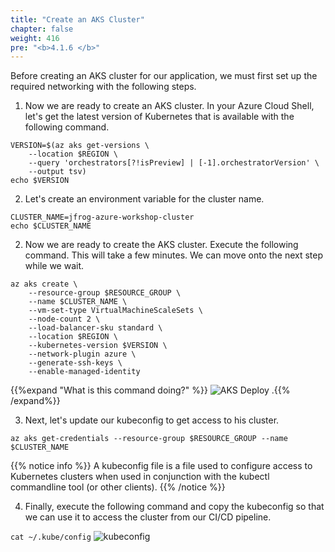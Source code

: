 ```yaml
---
title: "Create an AKS Cluster"
chapter: false
weight: 416
pre: "<b>4.1.6 </b>"
---
```


Before creating an AKS cluster for our application, we must first set up the required networking with the following steps.

1. Now we are ready to create an AKS cluster. In your Azure Cloud Shell, let's get the latest version of Kubernetes that is available with the following command.

```
VERSION=$(az aks get-versions \
    --location $REGION \
    --query 'orchestrators[?!isPreview] | [-1].orchestratorVersion' \
    --output tsv)
echo $VERSION
```

2. Let's create an environment variable for the cluster name.

```
CLUSTER_NAME=jfrog-azure-workshop-cluster
echo $CLUSTER_NAME
```

2. Now we are ready to create the AKS cluster. Execute the following command. This will take a few minutes. We can move onto the next step while we wait.

```
az aks create \
    --resource-group $RESOURCE_GROUP \
    --name $CLUSTER_NAME \
    --vm-set-type VirtualMachineScaleSets \
    --node-count 2 \
    --load-balancer-sku standard \
    --location $REGION \
    --kubernetes-version $VERSION \
    --network-plugin azure \
    --generate-ssh-keys \
    --enable-managed-identity
```

{{%expand "What is this command doing?" %}}
![AKS Deploy](/images/aks-deploy-architecture.svg)
.{{% /expand%}}

3. Next, let's update our kubeconfig to get access to his cluster.

``
az aks get-credentials --resource-group $RESOURCE_GROUP --name $CLUSTER_NAME
``

{{% notice info %}}
A kubeconfig file is a file used to configure access to Kubernetes clusters when used in conjunction with the kubectl commandline tool (or other clients).
{{% /notice %}}

4. Finally, execute the following command and copy the kubeconfig so that we can use it to access the cluster from our CI/CD pipeline.

``
cat ~/.kube/config
``
![kubeconfig](/images/azure-kubeconfig.png)

